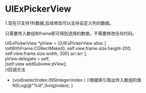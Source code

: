 # UIExPickerView
1.现在只支持1列数据,后续修改可以支持自定义列的数据。

只需要传入数组和frame即可得到选择的数据，不需要修改任何代码。 

UIExPickerView *pView = [[UIExPickerView alloc ] initWithFrame:CGRectMake(0, self.view.frame.size.height-200, self.view.frame.size.width, 200) arr:arr ];   
pView.delegate = self;  
[self.view addSubview:pView];  
//回调方法 
- (void)selectIndex:(NSInteger)index 
{ 
//根据索引取出传入数组的值    
NSLog(@"%ld",(long)index);
}
